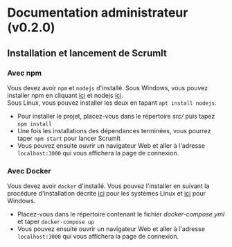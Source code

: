 # Documentation administrateur (v0.2.0)

## Installation et lancement de ScrumIt

### Avec npm 
Vous devez avoir `npm` et `nodejs` d'installé. Sous Windows, vous pouvez installer npm en cliquant [ici](https://www.npmjs.com/get-npm) et nodejs [ici](https://nodejs.org/en/download/).<br>
Sous Linux, vous pouvez installer les deux en tapant `apt install nodejs`.

* Pour installer le projet, placez-vous dans le répertoire *src/* puis tapez `npm install`
* Une fois les installations des dépendances terminées, vous pourrez taper `npm start` pour lancer ScrumIt
* Vous pouvez ensuite ouvrir un navigateur Web et aller à l'adresse `localhost:3000` qui vous affichera la page de connexion.

### Avec Docker

Vous devez avoir `docker` d'installé.  Vous pouvez l'installer en suivant la procédure d'installation décrite [ici](https://docs.docker.com/install/linux/docker-ce/ubuntu/) pour les systèmes Linux et [ici](https://docs.docker.com/docker-for-windows/install/) pour Windows.

* Placez-vous dans le répertoire contenant le fichier *docker-compose.yml* et taper `docker-compose up`
* Vous pouvez ensuite ouvrir un navigateur Web et aller à l'adresse `localhost:3000` qui vous affichera la page de connexion.